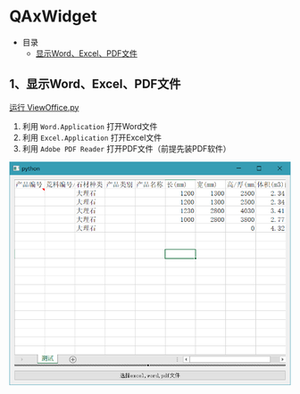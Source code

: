 # QAxWidget

- 目录
  - [显示Word、Excel、PDF文件](#1显示WordExcelPDF文件)

## 1、显示Word、Excel、PDF文件
[运行 ViewOffice.py](ViewOffice.py)

1. 利用 `Word.Application` 打开Word文件
1. 利用 `Excel.Application` 打开Excel文件
1. 利用 `Adobe PDF Reader` 打开PDF文件（前提先装PDF软件）

![ViewOffice](ScreenShot/ViewOffice.png)